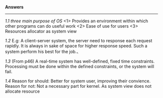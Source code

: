 **Answers**
***
*1.1 three main purpose of OS*
  <1> Provides an environment within which other programs can do useful work
  <2> Ease of use for users
  <3> Resources allocator as system view
  
*1.2*
   E.g: A client-server system, the server need to response each request rapidly. It is always in sake of space for higher response speed. Such a system perform his best for the job.、
   
  *1.3*
  (From p46) A real-time system has well-defined, fixed time constraints. Processing must be done within the defined constraints, or the system will fail.
  
  
*1.4*
Reason for should: Better for system user, improving their convience.
Reason for not: Not a necessary part for kernel. As system view does not allocate resource